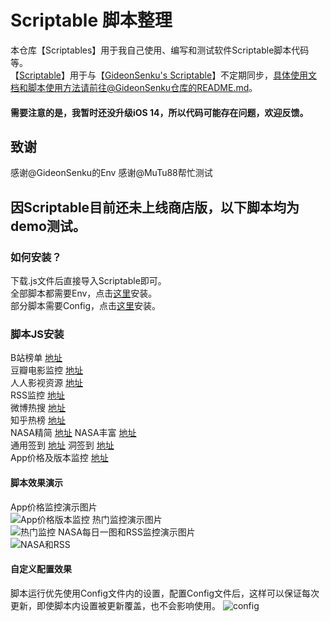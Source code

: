 # Scriptable 脚本整理
本仓库【Scriptables】用于我自己使用、编写和测试软件Scriptable脚本代码等。  
【[Scriptable](https://github.com/evilbutcher/Scriptable)】用于与【[GideonSenku's Scriptable](https://github.com/GideonSenku/Scriptable)】不定期同步，具体使用文档和脚本使用方法请前往@GideonSenku仓库的README.md。  
#### 需要注意的是，我暂时还没升级iOS 14，所以代码可能存在问题，欢迎反馈。
## 致谢
感谢@GideonSenku的Env
感谢@MuTu88帮忙测试
## 因Scriptable目前还未上线商店版，以下脚本均为demo测试。 
### 如何安装？
下载.js文件后直接导入Scriptable即可。  
全部脚本都需要Env，点击[这里](https://github.com/evilbutcher/Scriptables/blob/master/Env.js)安装。  
部分脚本需要Config，点击[这里](https://github.com/evilbutcher/Scriptables/blob/master/Config.js)安装。  
### 脚本JS安装
B站榜单 [地址](https://github.com/evilbutcher/Scriptables/blob/master/BilibiliMonitor.js)  
豆瓣电影监控 [地址](https://github.com/evilbutcher/Scriptables/blob/master/DoubanMonitor.js)  
人人影视资源 [地址](https://github.com/evilbutcher/Scriptables/blob/master/RRShareMonitor.js)  
RSS监控 [地址](https://github.com/evilbutcher/Scriptables/blob/master/RSSMonitor.js)  
微博热搜 [地址](https://github.com/evilbutcher/Scriptables/blob/master/WeiboMonitor.js)  
知乎热榜 [地址](https://github.com/evilbutcher/Scriptables/blob/master/ZhihuMonitor.js)  
NASA精简 [地址](https://github.com/evilbutcher/Scriptables/blob/master/NASA.js)  NASA丰富 [地址](https://github.com/evilbutcher/Scriptables/blob/master/NASAwDetail.js)  
通用签到 [地址](https://github.com/evilbutcher/Scriptables/blob/master/Checkin.js)  洞签到 [地址](https://github.com/evilbutcher/Scriptables/master/Dler%20Cloud.js)  
App价格及版本监控 [地址](https://github.com/evilbutcher/Scriptables/blob/master/AppPriceMonitor.js)  
#### 脚本效果演示
App价格监控演示图片  
![App价格版本监控](https://raw.githubusercontent.com/evilbutcher/Scriptables/master/picture/apppricemonitor.jpeg)
热门监控演示图片  
![热门监控](https://raw.githubusercontent.com/evilbutcher/Scriptables/master/picture/hotlistmonitor.jpeg)
NASA每日一图和RSS监控演示图片  
![NASA和RSS](https://raw.githubusercontent.com/evilbutcher/Scriptables/master/picture/nasaandmonitor.jpeg)

#### 自定义配置效果
脚本运行优先使用Config文件内的设置，配置Config文件后，这样可以保证每次更新，即使脚本内设置被更新覆盖，也不会影响使用。
![config](https://github.com/evilbutcher/Scriptables/blob/master/picture/config.gif)
